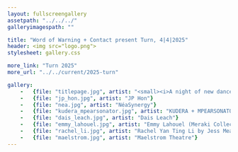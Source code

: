```yaml
---
layout: fullscreengallery
assetpath: "../../../"
galleryimagespath: ""

title: "Word of Warning + Contact present Turn, 4|4|2025"
header: <img src="logo.png">
stylesheet: gallery.css

more_link: "Turn 2025"
more_url: "../../current/2025-turn"

gallery:
    -   {file: "titlepage.jpg", artist: "<small><i>A night of new dance, 4 April 2025</i></small> · UMAMI-i!-MOVEMENT by Joel Chester Fildes"}
    -   {file: "jp_hon.jpg", artist: "JP Hon"}
    -   {file: "nea.jpg", artist: "NéaSynergy"}
    -   {file: "kudera_mpearsonator.jpg", artist: "KUDERA + MPEARSONATOR by Noel Jones"}
    -   {file: "dais_leach.jpg", artist: "Dais Leach"}
    -   {file: "emmy_lahouel.jpg", artist: "Emmy Lahouel (Meraki Collective)"}
    -   {file: "rachel_li.jpg", artist: "Rachel Yan Ting Li by Jess Meade"}
    -   {file: "maelstrom.jpg", artist: "Maelstrom Theatre"}
---
```

